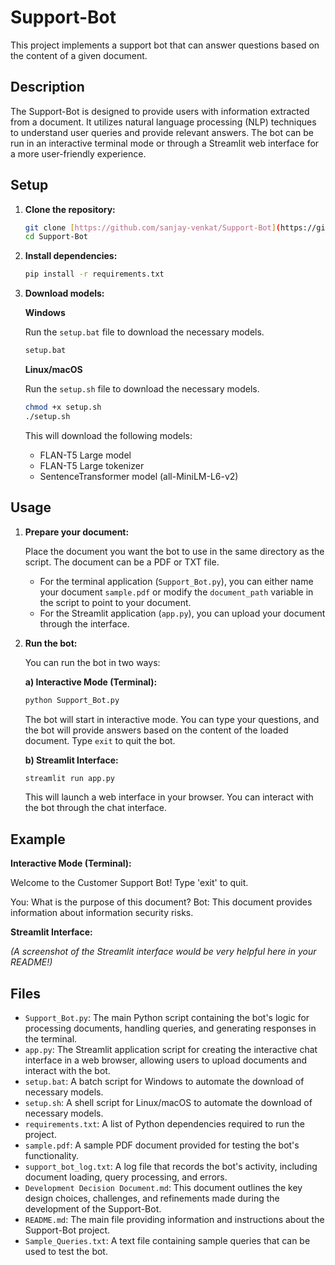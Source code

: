 #   Support-Bot

This project implements a support bot that can answer questions based on the content of a given document.

##   Description

The Support-Bot is designed to provide users with information extracted from a document. It utilizes natural language processing (NLP) techniques to understand user queries and provide relevant answers. The bot can be run in an interactive terminal mode or through a Streamlit web interface for a more user-friendly experience.

##   Setup

1.  **Clone the repository:**

    ```bash
    git clone [https://github.com/sanjay-venkat/Support-Bot](https://github.com/sanjay-venkat/Support-Bot)
    cd Support-Bot
    ```

2.  **Install dependencies:**

    ```bash
    pip install -r requirements.txt
    ```

3.  **Download models:**

    **Windows**

    Run the `setup.bat` file to download the necessary models.

    ```bash
    setup.bat
    ```

    **Linux/macOS**

    Run the `setup.sh` file to download the necessary models.

    ```bash
    chmod +x setup.sh
    ./setup.sh
    ```

    This will download the following models:

    * FLAN-T5 Large model
    * FLAN-T5 Large tokenizer
    * SentenceTransformer model (all-MiniLM-L6-v2)

##   Usage

1.  **Prepare your document:**

    Place the document you want the bot to use in the same directory as the script. The document can be a PDF or TXT file.

    * For the terminal application (`Support_Bot.py`), you can either name your document `sample.pdf` or modify the `document_path` variable in the script to point to your document.
    * For the Streamlit application (`app.py`), you can upload your document through the interface.

2.  **Run the bot:**

    You can run the bot in two ways:

    **a) Interactive Mode (Terminal):**

    ```bash
    python Support_Bot.py
    ```

    The bot will start in interactive mode. You can type your questions, and the bot will provide answers based on the content of the loaded document. Type `exit` to quit the bot.

    **b) Streamlit Interface:**

    ```bash
    streamlit run app.py
    ```

    This will launch a web interface in your browser. You can interact with the bot through the chat interface.

##   Example

**Interactive Mode (Terminal):**

Welcome to the Customer Support Bot! Type 'exit' to quit.

You: What is the purpose of this document?
Bot: This document provides information about information security risks.

**Streamlit Interface:**

*(A screenshot of the Streamlit interface would be very helpful here in your README!)*

##   Files

* `Support_Bot.py`: The main Python script containing the bot's logic for processing documents, handling queries, and generating responses in the terminal.
* `app.py`: The Streamlit application script for creating the interactive chat interface in a web browser, allowing users to upload documents and interact with the bot.
* `setup.bat`: A batch script for Windows to automate the download of necessary models.
* `setup.sh`: A shell script for Linux/macOS to automate the download of necessary models.
* `requirements.txt`: A list of Python dependencies required to run the project.
* `sample.pdf`: A sample PDF document provided for testing the bot's functionality.
* `support_bot_log.txt`: A log file that records the bot's activity, including document loading, query processing, and errors.
* `Development Decision Document.md`: This document outlines the key design choices, challenges, and refinements made during the development of the Support-Bot.
* `README.md`: The main file providing information and instructions about the Support-Bot project.
* `Sample_Queries.txt`: A text file containing sample queries that can be used to test the bot.
